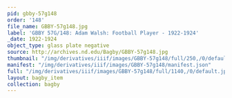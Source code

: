 ```yaml
---
pid: gbby-57g148
order: '148'
file_name: GBBY-57g148.jpg
label: 'GBBY 57G/148: Adam Walsh: Football Player - 1922-1924'
_date: 1922-1924
object_type: glass plate negative
source: http://archives.nd.edu/Bagby/GBBY-57g148.jpg
thumbnail: "/img/derivatives/iiif/images/GBBY-57g148/full/250,/0/default.jpg"
manifest: "/img/derivatives/iiif/images/GBBY-57g148/manifest.json"
full: "/img/derivatives/iiif/images/GBBY-57g148/full/1140,/0/default.jpg"
layout: bagby_item
collection: bagby
---
```

